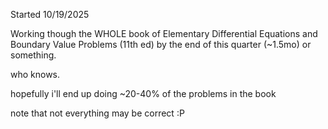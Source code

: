 Started 10/19/2025

Working though the WHOLE book of 
Elementary Differential Equations and Boundary Value Problems (11th ed)
by the end of this quarter (~1.5mo) or something.

who knows.


hopefully i'll end up doing ~20-40% of the problems in the book


note that not everything may be correct :P